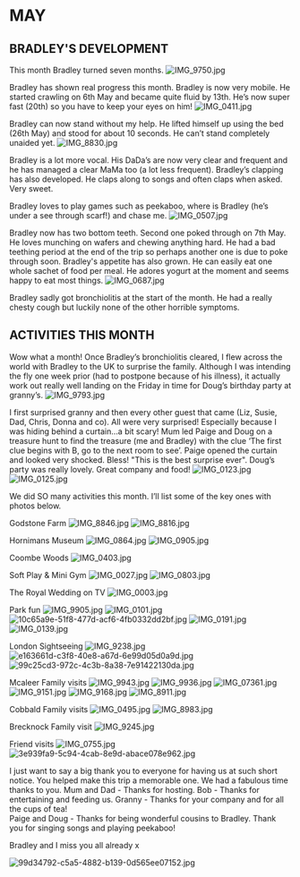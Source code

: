 # MAY

## BRADLEY'S DEVELOPMENT

This month Bradley turned seven months.
![IMG_9750.jpg](IMG_9750.jpg "IMG_9750.jpg")

Bradley has shown real progress this month. Bradley is now very mobile. He started crawling on 6th May and became quite fluid by 13th. He’s now super fast (20th) so you have to keep your eyes on him! 
![IMG_0411.jpg](IMG_0411.jpg "IMG_0411.jpg")

Bradley can now stand without my help. He lifted himself up using the bed (26th May) and stood for about 10 seconds. He can’t stand completely unaided yet.
![IMG_8830.jpg](IMG_8830.jpg "IMG_8830.jpg")

Bradley is a lot more vocal. His DaDa’s are now very clear and frequent and he has managed a clear MaMa too (a lot less frequent). Bradley’s clapping has also developed. He claps along to songs and often claps when asked. Very sweet.

Bradley loves to play games such as peekaboo, where is Bradley (he’s under a see through scarf!) and chase me. 
![IMG_0507.jpg](IMG_0507.jpg "IMG_0507.jpg")

Bradley now has two bottom teeth. Second one poked through on 7th May. He loves munching on wafers and chewing anything hard. He had a bad teething period at the end of the trip so perhaps another one is due to poke through soon. 
Bradley's appetite has also grown. He can easily eat one whole sachet of food per meal. He adores yogurt at the moment and seems happy to eat most things. 
![IMG_0687.jpg](IMG_0687.jpg "IMG_0687.jpg")

Bradley sadly got bronchiolitis at the start of the month. He had a really chesty cough but luckily none of the other horrible symptoms.

## ACTIVITIES THIS MONTH
Wow what a month! Once Bradley’s bronchiolitis cleared, I flew across the world with Bradley to the UK to surprise the family. Although I was intending the fly one week prior (had to postpone because of his illness), it actually work out really well landing on the Friday in time for Doug’s birthday party at granny’s. 
![IMG_9793.jpg](IMG_9793.jpg "IMG_9793.jpg")

I first surprised granny and then every other guest that came (Liz, Susie, Dad, Chris, Donna and co). All were very surprised! Especially because I was hiding behind a curtain...a bit scary! Mum led Paige and Doug on a treasure hunt to find the treasure (me and Bradley) with the clue ‘The first clue begins with B, go to the next room to see’. Paige opened the curtain and looked very shocked. Bless! "This is the best surprise ever". Doug’s party was really lovely. Great company and food!
![IMG_0123.jpg](IMG_0123.jpg "IMG_0123.jpg")
![IMG_0125.jpg](IMG_0125.jpg "IMG_0125.jpg")

We did SO many activities this month. I’ll list some of the key ones with photos below. 

Godstone Farm
![IMG_8846.jpg](IMG_8846.jpg "IMG_8846.jpg")
![IMG_8816.jpg](IMG_8816.jpg "IMG_8816.jpg")

Hornimans Museum 
![IMG_0864.jpg](IMG_0864.jpg "IMG_0864.jpg")
![IMG_0905.jpg](IMG_0905.jpg "IMG_0905.jpg")

Coombe Woods
![IMG_0403.jpg](IMG_0403.jpg "IMG_0403.jpg")

Soft Play & Mini Gym
![IMG_0027.jpg](IMG_0027.jpg "IMG_0027.jpg")
![IMG_0803.jpg](IMG_0803.jpg "IMG_0803.jpg")

The Royal Wedding on TV
![IMG_0003.jpg](IMG_0003.jpg "IMG_0003.jpg")

Park fun
![IMG_9905.jpg](IMG_9905.jpg "IMG_9905.jpg")
![IMG_0101.jpg](IMG_0101.jpg "IMG_0101.jpg")
![10c65a9e-51f8-477d-acf6-4fb0332dd2bf.jpg](10c65a9e-51f8-477d-acf6-4fb0332dd2bf.jpg "10c65a9e-51f8-477d-acf6-4fb0332dd2bf.jpg")
![IMG_0191.jpg](IMG_0191.jpg "IMG_0191.jpg")
![IMG_0139.jpg](IMG_0139.jpg "IMG_0139.jpg")

London Sightseeing
![IMG_9238.jpg](IMG_9238.jpg "IMG_9238.jpg")
![e163661d-c3f8-40e8-a67d-6e99d05d0a9d.jpg](e163661d-c3f8-40e8-a67d-6e99d05d0a9d.jpg "e163661d-c3f8-40e8-a67d-6e99d05d0a9d.jpg")
![99c25cd3-972c-4c3b-8a38-7e91422130da.jpg](99c25cd3-972c-4c3b-8a38-7e91422130da.jpg "99c25cd3-972c-4c3b-8a38-7e91422130da.jpg")

Mcaleer Family visits 
![IMG_9943.jpg](IMG_9943.jpg "IMG_9943.jpg")
![IMG_9936.jpg](IMG_9936.jpg "IMG_9936.jpg")
![IMG_07361.jpg](IMG_0736.jpg "IMG_0736.jpg")
![IMG_9151.jpg](IMG_9151.jpg "IMG_9151.jpg")
![IMG_9168.jpg](IMG_9168.jpg "IMG_9168.jpg")
![IMG_8911.jpg](IMG_8911.jpg "IMG_8911.jpg")

Cobbald Family visits 
![IMG_0495.jpg](IMG_0495.jpg "IMG_0495.jpg")
![IMG_8983.jpg](IMG_8983.jpg "IMG_8983.jpg")

Brecknock Family visit
![IMG_9245.jpg](IMG_9245.jpg "IMG_9245.jpg")

Friend visits
![IMG_0755.jpg](IMG_0755.jpg "IMG_0755.jpg")
![3e939fa9-5c94-4cab-8e9d-abace078e962.jpg](3e939fa9-5c94-4cab-8e9d-abace078e962.jpg "3e939fa9-5c94-4cab-8e9d-abace078e962.jpg")

I just want to say a big thank you to everyone for having us at such short notice. You helped make this trip a memorable one. We had a fabulous time thanks to you. 
Mum and Dad - Thanks for hosting.
Bob - Thanks for entertaining and feeding us. 
Granny - Thanks for your company and for all the cups of tea!  
Paige and Doug - Thanks for being wonderful cousins to Bradley. Thank you for singing songs and playing peekaboo!

Bradley and I miss you all already x

![99d34792-c5a5-4882-b139-0d565ee07152.jpg](99d34792-c5a5-4882-b139-0d565ee07152.jpg "99d34792-c5a5-4882-b139-0d565ee07152.jpg")
